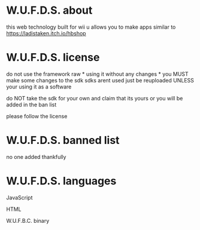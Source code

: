 # W.U.F.D.S. about
this web technology built for wii u allows you to make apps similar to https://ladistaken.itch.io/hbshop

# W.U.F.D.S. license
do not use the framework raw * using it without any changes * you MUST make some changes to the sdk sdks arent used just be reuploaded UNLESS your using it as a software

do NOT take the sdk for your own and claim that its yours or you will be added in the ban list

please follow the license

# W.U.F.D.S. banned list
no one added thankfully

# W.U.F.D.S. languages
JavaScript

HTML

W.U.F.B.C. binary
